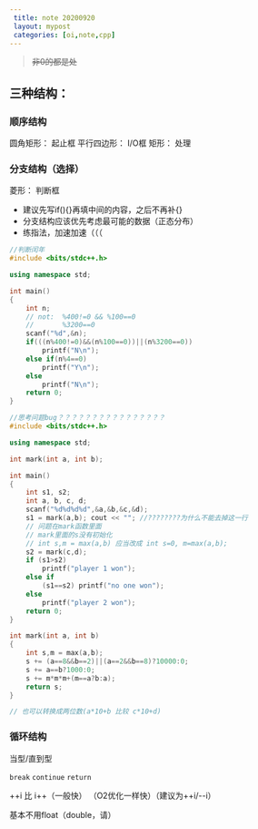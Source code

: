 ```yaml
---
 title: note 20200920
 layout: mypost
 categories: [oi,note,cpp]
---
```

> ~~非0的都是处~~

## 三种结构：
### 顺序结构
圆角矩形：      起止框
平行四边形：    I/O框
矩形：          处理


### 分支结构（选择）
菱形：          判断框

- 建议先写if(){}再填中间的内容，之后不再补{}
- 分支结构应该优先考虑最可能的数据（正态分布）
- 练指法，加速加速（（（

```cpp
//判断闰年
#include <bits/stdc++.h>

using namespace std;

int main()
{
    int n;
    // not:  %400!=0 && %100==0
    //       %3200==0
    scanf("%d",&n);
    if(((n%400!=0)&&(n%100==0))||(n%3200==0))
        printf("N\n");
    else if(n%4==0)
        printf("Y\n");
    else 
        printf("N\n");
    return 0;
}

```


```cpp
//思考问题bug？？？？？？？？？？？？？？？？
#include <bits/stdc++.h>

using namespace std;

int mark(int a, int b);

int main()
{
    int s1, s2;
    int a, b, c, d;
    scanf("%d%d%d%d",&a,&b,&c,&d);
    s1 = mark(a,b); cout << ""; //????????为什么不能去掉这一行
    // 问题在mark函数里面
    // mark里面的s没有初始化
    // int s,m = max(a,b) 应当改成 int s=0, m=max(a,b);
    s2 = mark(c,d); 
    if (s1>s2) 
        printf("player 1 won");
    else if 
        (s1==s2) printf("no one won");
    else 
        printf("player 2 won");
    return 0;
}

int mark(int a, int b)
{
    int s,m = max(a,b);
    s += (a==8&&b==2)||(a==2&&b==8)?10000:0;
    s += a==b?1000:0;
    s += m*m*m+(m==a?b:a);
    return s;
}

// 也可以转换成两位数(a*10+b 比较 c*10+d)  
```

### 循环结构

当型/直到型

```break``` ```continue``` ```return```

++i 比 i++（一般快）
（O2优化一样快）（建议为++i/--i）

基本不用float（double，请）